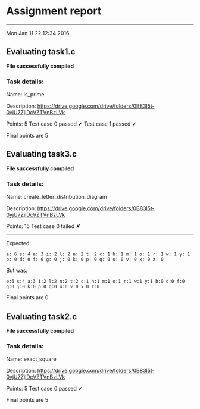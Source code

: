 # Assignment report
---
Mon Jan 11 22:12:34 2016

## Evaluating task1.c

**File successfully compiled**

### Task details:

Name: is_prime

Description: https://drive.google.com/drive/folders/0B83l5t-0yjU7ZjlDcVZTVnBzLVk

Points: 5
Test case 0 passed ✔︎ 
Test case 1 passed ✔︎ 

 Final points are 5
## Evaluating task3.c

**File successfully compiled**

### Task details:

Name: create_letter_distribution_diagram

Description: https://drive.google.com/drive/folders/0B83l5t-0yjU7ZjlDcVZTVnBzLVk

Points: 15
Test case 0 failed ✘ 

---
Expected:
```
e: 6 s: 4 a: 3 i: 2 l: 2 n: 2 t: 2 c: 1 h: 1 m: 1 o: 1 r: 1 w: 1 y: 1 b: 0 d: 0 f: 0 g: 0 j: 0 k: 0 p: 0 q: 0 u: 0 v: 0 x: 0 z: 0
```
But was:
```
e:6 s:4 a:3 i:2 l:2 n:2 t:2 c:1 h:1 m:1 o:1 r:1 w:1 y:1 b:0 d:0 f:0 g:0 j:0 k:0 p:0 q:0 u:0 v:0 x:0 z:0
```

 Final points are 0
## Evaluating task2.c

**File successfully compiled**

### Task details:

Name: exact_square

Description: https://drive.google.com/drive/folders/0B83l5t-0yjU7ZjlDcVZTVnBzLVk

Points: 5
Test case 0 passed ✔︎ 

 Final points are 5
